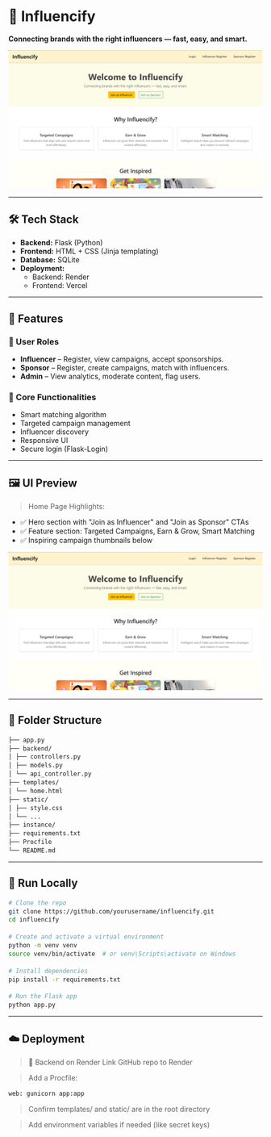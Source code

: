 # 🎯 Influencify

**Connecting brands with the right influencers — fast, easy, and smart.**

![Influencify Homepage](home.png)

---

## 🛠️ Tech Stack

- **Backend:** Flask (Python)
- **Frontend:** HTML + CSS (Jinja templating)
- **Database:** SQLite
- **Deployment:**
  - Backend: Render
  - Frontend: Vercel

---

## 🚀 Features

### 👤 User Roles
- **Influencer** – Register, view campaigns, accept sponsorships.
- **Sponsor** – Register, create campaigns, match with influencers.
- **Admin** – View analytics, moderate content, flag users.

### 🎯 Core Functionalities
- Smart matching algorithm
- Targeted campaign management
- Influencer discovery
- Responsive UI
- Secure login (Flask-Login)

---

## 🖼️ UI Preview

> Home Page Highlights:

- ✅ Hero section with "Join as Influencer" and "Join as Sponsor" CTAs
- ✅ Feature section: Targeted Campaigns, Earn & Grow, Smart Matching
- ✅ Inspiring campaign thumbnails below

![Homepage Screenshot](home.png)

---

## 📂 Folder Structure
```bash
├── app.py
├── backend/
│ ├── controllers.py
│ ├── models.py
│ └── api_controller.py
├── templates/
│ └── home.html
├── static/
│ ├── style.css
│ └── ...
├── instance/
├── requirements.txt
├── Procfile
└── README.md
```
---

## 🧪 Run Locally

```bash
# Clone the repo
git clone https://github.com/yourusername/influencify.git
cd influencify

# Create and activate a virtual environment
python -m venv venv
source venv/bin/activate  # or venv\Scripts\activate on Windows

# Install dependencies
pip install -r requirements.txt

# Run the Flask app
python app.py
```
---
## ☁️ Deployment
>🔹 Backend on Render
>Link GitHub repo to Render

>Add a Procfile:
```bash
web: gunicorn app:app
```
>Confirm templates/ and static/ are in the root directory

>Add environment variables if needed (like secret keys)


